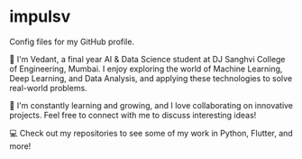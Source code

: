 # impulsv
Config files for my GitHub profile.

🔭 I'm Vedant, a final year AI & Data Science student at DJ Sanghvi College of Engineering, Mumbai. I enjoy exploring the world of Machine Learning, Deep Learning, and Data Analysis, and applying these technologies to solve real-world problems. 

🌱 I'm constantly learning and growing, and I love collaborating on innovative projects. Feel free to connect with me to discuss interesting ideas! 

💻 Check out my repositories to see some of my work in Python, Flutter, and more!
